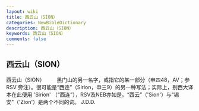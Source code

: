 ```yaml
---
layout: wiki
title: 西云山（SION）
categories: NewBibleDictionary
description: 西云山（SION）
keywords: 西云山（SION）
comments: false
---
```


## 西云山（SION）



西云山（SION）
　　黑门山的另一名字，或指它的某一部分（申四48，AV；参 RSV 旁注）。很可能是“西连”（Sirion，申三9）的另一种写法；实际上，别西大译本在此便用 'Sirion' （“西连”），RSV及NEB亦如是。“西云”（'Sion'）与“锡安”（'Zion'）是两个不同的词。
J.D.D.




